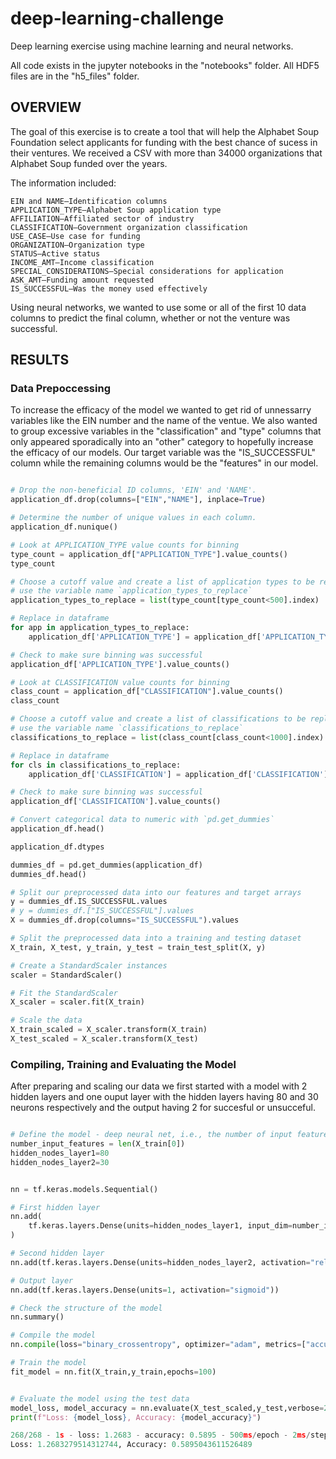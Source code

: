 # deep-learning-challenge
Deep learning exercise using machine learning and neural networks.


All code exists in the jupyter notebooks in the "notebooks" folder. All HDF5 files are in the "h5_files" folder.

## OVERVIEW

The goal of this exercise is to create a tool that will help the Alphabet Soup Foundation select applicants for funding with the best chance of sucess in their ventures. We received a CSV with more than 34000 organizations that Alphabet Soup funded over the years.

The information included:

```
EIN and NAME—Identification columns
APPLICATION_TYPE—Alphabet Soup application type
AFFILIATION—Affiliated sector of industry
CLASSIFICATION—Government organization classification
USE_CASE—Use case for funding
ORGANIZATION—Organization type
STATUS—Active status
INCOME_AMT—Income classification
SPECIAL_CONSIDERATIONS—Special considerations for application
ASK_AMT—Funding amount requested
IS_SUCCESSFUL—Was the money used effectively
```

Using neural networks, we wanted to use some or all of the first 10 data columns to predict the final column, whether or not the venture was successful.


## RESULTS

### Data Prepoccessing

To increase the efficacy of the model we wanted to get rid of unnessarry variables like the EIN number and the name of the ventue. We also wanted to group excessive variables in the "classification" and "type" columns that only appeared sporadically into an "other" category to hopefully increase the efficacy of our models. Our target variable was the "IS_SUCCESSFUL" column while the remaining columns would be the "features" in our model.

```python

# Drop the non-beneficial ID columns, 'EIN' and 'NAME'.
application_df.drop(columns=["EIN","NAME"], inplace=True)

# Determine the number of unique values in each column.
application_df.nunique()

# Look at APPLICATION_TYPE value counts for binning
type_count = application_df["APPLICATION_TYPE"].value_counts()
type_count

# Choose a cutoff value and create a list of application types to be replaced
# use the variable name `application_types_to_replace`
application_types_to_replace = list(type_count[type_count<500].index)

# Replace in dataframe
for app in application_types_to_replace:
    application_df['APPLICATION_TYPE'] = application_df['APPLICATION_TYPE'].replace(app,"Other")

# Check to make sure binning was successful
application_df['APPLICATION_TYPE'].value_counts()

# Look at CLASSIFICATION value counts for binning
class_count = application_df["CLASSIFICATION"].value_counts()
class_count

# Choose a cutoff value and create a list of classifications to be replaced
# use the variable name `classifications_to_replace`
classifications_to_replace = list(class_count[class_count<1000].index)

# Replace in dataframe
for cls in classifications_to_replace:
    application_df['CLASSIFICATION'] = application_df['CLASSIFICATION'].replace(cls,"Other")

# Check to make sure binning was successful
application_df['CLASSIFICATION'].value_counts()

# Convert categorical data to numeric with `pd.get_dummies`
application_df.head()

application_df.dtypes

dummies_df = pd.get_dummies(application_df)
dummies_df.head()

# Split our preprocessed data into our features and target arrays
y = dummies_df.IS_SUCCESSFUL.values
# y = dummies_df.["IS_SUCCESSFUL"].values
X = dummies_df.drop(columns="IS_SUCCESSFUL").values

# Split the preprocessed data into a training and testing dataset
X_train, X_test, y_train, y_test = train_test_split(X, y)

# Create a StandardScaler instances
scaler = StandardScaler()

# Fit the StandardScaler
X_scaler = scaler.fit(X_train)

# Scale the data
X_train_scaled = X_scaler.transform(X_train)
X_test_scaled = X_scaler.transform(X_test)
```

### Compiling, Training and Evaluating the Model

After preparing and scaling our data we first started with a model with 2 hidden layers and one ouput layer with the hidden layers having 80 and 30 neurons respectively and the output having 2 for succesful or unsucceful.

```python

# Define the model - deep neural net, i.e., the number of input features and hidden nodes for each layer.
number_input_features = len(X_train[0])
hidden_nodes_layer1=80
hidden_nodes_layer2=30


nn = tf.keras.models.Sequential()

# First hidden layer
nn.add(
    tf.keras.layers.Dense(units=hidden_nodes_layer1, input_dim=number_input_features, activation="relu")
)

# Second hidden layer
nn.add(tf.keras.layers.Dense(units=hidden_nodes_layer2, activation="relu"))

# Output layer
nn.add(tf.keras.layers.Dense(units=1, activation="sigmoid"))

# Check the structure of the model
nn.summary()

# Compile the model
nn.compile(loss="binary_crossentropy", optimizer="adam", metrics=["accuracy"])

# Train the model
fit_model = nn.fit(X_train,y_train,epochs=100)


# Evaluate the model using the test data
model_loss, model_accuracy = nn.evaluate(X_test_scaled,y_test,verbose=2)
print(f"Loss: {model_loss}, Accuracy: {model_accuracy}")

268/268 - 1s - loss: 1.2683 - accuracy: 0.5895 - 500ms/epoch - 2ms/step
Loss: 1.2683279514312744, Accuracy: 0.5895043611526489
```